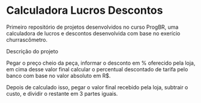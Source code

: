 # Calculadora Lucros Descontos
 Primeiro repositório de projetos desenvolvidos no curso ProgBR, uma calculadora de lucros e descontos desenvolvida com base no exerício churrascômetro.


Descrição do projeto

Pegar o preço cheio da peça, informar o desconto em % oferecido pela loja, em cima desse valor final calcular o percentual descontado de tarifa pelo banco com base no valor absoluto em R$.

Depois de calculado isso, pegar o valor final recebido pela loja, subtrair o custo, e dividir o restante em 3 partes iguais.